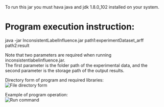 To run this jar you must hava java and jdk 1.8.0_102 installed on your system.

# Program execution instruction:
java -jar InconsistentLabelInfluence.jar path1:experimentDataset_arff path2:result

Note that two parameters are required when running inconsistentlabelinfluence.jar.  
The first parameter is the folder path of the experimental data, and the second parameter is the storage path of the output results.

Directory form of program and required libraries:  
![File directory form](https://github.com/sticeran/InconsistentLabels/tree/master/RQ2%20and%20RQ3%20experimental%20data%20and%20program/img/File%20directory%20form.png)

Example of program operation:  
![Run command](https://github.com/sticeran/InconsistentLabels/tree/master/RQ2%20and%20RQ3%20experimental%20data%20and%20program/img/Run%20command.png)